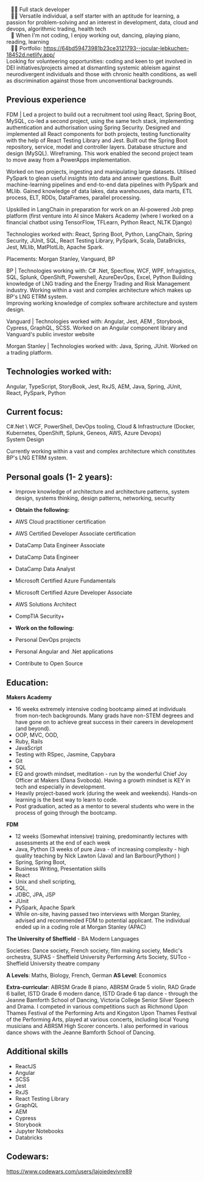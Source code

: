&nbsp;&nbsp;&nbsp;👩‍💻&nbsp;Full stack developer \
&nbsp;&nbsp;&nbsp;👩‍💻&nbsp;Versatile individual, a self starter with an aptitude for learning, a passion for problem-solving and an interest in development, data, cloud and devops, algorithmic trading, health tech\
&nbsp;&nbsp;&nbsp;💃&nbsp;When I'm not coding, I enjoy working out, dancing, playing piano, reading, learning \
&nbsp;&nbsp;&nbsp;🐱‍💻&nbsp;Portfolio: https://64bd59473981b23ce3121793--jocular-lebkuchen-18452d.netlify.app/ \
Looking for volunteering opportunities: coding and keen to get involved in DEI initiatives/projects aimed at dismantling systemic ableism against neurodivergent individuals and those with chronic health conditions, as well as discrimination against those from unconventional backgrounds. 

## Previous experience
FDM | 
Led a project to build out a recruitment tool using React, Spring Boot, MySQL, co-led a second project, using the same tech stack, implementing authentication and authorisation using Spring Security. Designed and implemented all React components for both projects, testing functionality with the help of React Testing Library and Jest. Built out the Spring Boot repository, service, model and controller layers. Database structure and design (MySQL). Wireframing. This work enabled the second project team to move away from a PowerApps implementation.
  
Worked on two projects, ingesting and manipulating large datasets. 
Utilised PySpark to glean useful insights into data and answer questions. Built machine-learning pipelines and end-to-end data pipelines with PySpark and MLlib. Gained knowledge of data lakes, data warehouses, data marts, ETL process, ELT, RDDs, DataFrames, parallel processing.
 
Upskilled in LangChain in preparation for work on an AI-powered Job prep platform (first venture into AI since Makers Academy (where I worked on a financial chatbot using TensorFlow, TFLearn, Python React, NLTK Django)
  
Technologies worked with: React, Spring Boot, Python, LangChain, Spring Security, JUnit, SQL, React Testing Library, PySpark, Scala, DataBricks, Jest, MLlib, MatPlotLib, Apache Spark. 

Placements: Morgan Stanley, Vanguard, BP

BP | Technologies working with: C# .Net, Specflow, WCF, WPF, Infragistics, SQL, Splunk, OpenShift, Powershell,  AzureDevOps, Excel, Python
Building knowledge of LNG trading and the Energy Trading and Risk Management industry.
Working within a vast and complex architecture which makes up  BP's LNG ETRM system.  
Improving working knowledge of complex software architecture and system design. 

Vanguard | Technologies worked with:  Angular, Jest, AEM , Storybook, Cypress, GraphQL, SCSS. Worked on an Angular component library and Vanguard's public investor website

Morgan Stanley | Technologies worked with:  Java, Spring, JUnit. Worked on a trading platform.

## Technologies worked with:
Angular, TypeScript, StoryBook, Jest,  RxJS, AEM, Java, Spring, JUnit, React, PySpark, Python

## Current focus:
C#.Net \ WCF, PowerShell, 
DevOps tooling, Cloud & Infrastructure (Docker, Kubernetes, OpenShift, Splunk, Geneos, AWS, Azure Devops)\
System Design

Currently working within a vast and complex architecture which constitutes BP's LNG ETRM system.


## Personal goals (1- 2 years):

* Improve knowledge of architecture and architecture patterns, system design, systems thinking, design patterns, networking, security

  
* **Obtain the following:**
* AWS Cloud practitioner certification
* AWS Certified Developer Associate certification
* DataCamp Data Engineer Associate
* DataCamp Data Engineer
* DataCamp Data Analyst 
* Microsoft Certified Azure Fundamentals
* Microsoft Certified Azure Developer Associate
* AWS Solutions Architect
* CompTIA Security+


  
* **Work on the following:**
* Personal DevOps projects 
* Personal Angular and .Net applications
* Contribute to Open Source

## Education:

**Makers Academy**
* 16 weeks extremely intensive coding bootcamp aimed at individuals from non-tech backgrounds. Many grads have non-STEM degrees and have gone on to achieve great success in their careers in development (and beyond).
* OOP, MVC, OOD, 
* Ruby, Rails
* JavaScript
* Testing with RSpec, Jasmine, Capybara
* Git 
* SQL
* EQ and growth mindset, meditation - run by the wonderful Chief Joy Officer at Makers (Dana Svoboda). Having a growth mindset is KEY in tech and especially in development.
* Heavily project-based work (during the week and weekends). Hands-on learning is the best way to learn to code.
* Post graduation, acted as a mentor to several students who were in the process of going through the bootcamp.

**FDM**
* 12 weeks (Somewhat intensive) training, predominantly lectures with assessments at the end of each week
* Java, Python (3 weeks of pure Java - of increasing complexity - high quality teaching by Nick Lawton (Java) and Ian Barbour(Python) )
* Spring, Spring Boot, 
* Business Writing, Presentation skills
* React
* Unix and shell scripting, 
* SQL, 
* JDBC, JPA, JSP
* JUnit
* PySpark, Apache Spark
* While on-site, having passed two interviews with Morgan Stanley, advised and recommended FDM to potential applicant. The individual ended up in a coding role at Morgan Stanley (APAC)


**The University of Sheffield** - BA Modern Languages

Societies: Dance society, French society, film making society, Medic's orchestra, SUPAS - Sheffield University Performing Arts Society, SUTco - Sheffield University 
theatre company

**A Levels**: Maths, Biology, French, German
**AS Level**: Economics

**Extra-curricular**:
ABRSM Grade 8 piano, ABRSM Grade 5 violin, RAD Grade 6 ballet, ISTD Grade 6 modern dance, ISTD Grade 6 tap dance - through the Jeanne Bamforth School of Dancing, Victoria 
College Senior Silver Speech and Drama. I competed in various competitions such as Richmond Upon Thames Festival of the Performing Arts and Kingston Upon Thames Festival of
the Performing Arts, played at various concerts, including local Young musicians and ABRSM High Scorer concerts. I also performed in various dance shows with the Jeanne Bamforth
School of Dancing.

## Additional skills

* ReactJS
* Angular
* SCSS
* Jest
* RxJS
* React Testing Library
* GraphQL
* AEM
* Cypress
* Storybook
* Jupyter Notebooks
* Databricks
  
## Codewars: 

https://www.codewars.com/users/lajoiedevivre89
